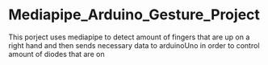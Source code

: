 # Mediapipe_Arduino_Gesture_Project
This porject uses mediapipe to detect amount of fingers that are up on a right hand
and then sends necessary data to arduinoUno in order to control amount of diodes that are on
